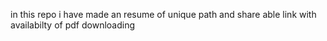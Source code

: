 in this repo i have made an resume of unique path and share able link with availabilty of pdf downloading 

